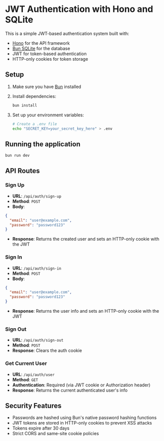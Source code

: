# JWT Authentication with Hono and SQLite

This is a simple JWT-based authentication system built with:

- [Hono](https://hono.dev/) for the API framework
- [Bun SQLite](https://bun.sh/docs/api/sqlite) for the database
- JWT for token-based authentication
- HTTP-only cookies for token storage

## Setup

1. Make sure you have [Bun](https://bun.sh/) installed
2. Install dependencies:

    ```bash
    bun install
    ```

3. Set up your environment variables:

    ```bash
    # Create a .env file
    echo "SECRET_KEY=your_secret_key_here" > .env
    ```

## Running the application

```bash
bun run dev
```

## API Routes

### Sign Up

- **URL**: `/api/auth/sign-up`
- **Method**: `POST`
- **Body**:

```json
{
  "email": "user@example.com",
  "password": "password123"
}
```

- **Response**: Returns the created user and sets an HTTP-only cookie with the JWT

### Sign In

- **URL**: `/api/auth/sign-in`
- **Method**: `POST`
- **Body**:

```json
{
  "email": "user@example.com",
  "password": "password123"
}
```

- **Response**: Returns the user info and sets an HTTP-only cookie with the JWT

### Sign Out

- **URL**: `/api/auth/sign-out`
- **Method**: `POST`
- **Response**: Clears the auth cookie

### Get Current User

- **URL**: `/api/auth/user`
- **Method**: `GET`
- **Authentication**: Required (via JWT cookie or Authorization header)
- **Response**: Returns the current authenticated user's info

## Security Features

- Passwords are hashed using Bun's native password hashing functions
- JWT tokens are stored in HTTP-only cookies to prevent XSS attacks
- Tokens expire after 30 days
- Strict CORS and same-site cookie policies
